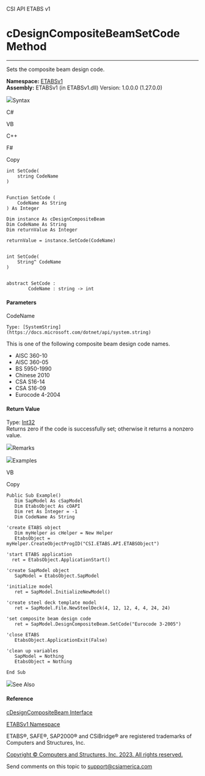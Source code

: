 ﻿

CSI API ETABS v1

# cDesignCompositeBeamSetCode Method  
  
---  
  
Sets the composite beam design code.

**Namespace:** [ETABSv1](2780f1b8-2033-5289-2298-1cdb2a7508d9.htm)  
**Assembly:** ETABSv1 (in ETABSv1.dll) Version: 1.0.0.0 (1.27.0.0)

![](../icons/SectionExpanded.png)Syntax

C#

VB

C++

F#

Copy

    
    
    int SetCode(
    	string CodeName
    )
    
    
    Function SetCode ( 
    	CodeName As String
    ) As Integer
    
    Dim instance As cDesignCompositeBeam
    Dim CodeName As String
    Dim returnValue As Integer
    
    returnValue = instance.SetCode(CodeName)
    
    
    int SetCode(
    	String^ CodeName
    )
    
    
    abstract SetCode : 
            CodeName : string -> int 
    

#### Parameters

CodeName

    Type: [SystemString](https://docs.microsoft.com/dotnet/api/system.string)  
This is one of the following composite beam design code names.

  * AISC 360-10
  * AISC 360-05
  * BS 5950-1990
  * Chinese 2010
  * CSA S16-14
  * CSA S16-09
  * Eurocode 4-2004

#### Return Value

Type: [Int32](https://docs.microsoft.com/dotnet/api/system.int32)  
Returns zero if the code is successfully set; otherwise it returns a nonzero
value.

![](../icons/SectionExpanded.png)Remarks

![](../icons/SectionExpanded.png)Examples

VB

Copy

    
    
    Public Sub Example()
       Dim SapModel As cSapModel
       Dim EtabsObject As cOAPI
       Dim ret As Integer = -1
       Dim CodeName As String
    
    'create ETABS object
       Dim myHelper as cHelper = New Helper
       EtabsObject = myHelper.CreateObjectProgID("CSI.ETABS.API.ETABSObject")
    
    'start ETABS application
      ret = EtabsObject.ApplicationStart()
    
    'create SapModel object
       SapModel = EtabsObject.SapModel
    
    'initialize model
       ret = SapModel.InitializeNewModel()
    
    'create steel deck template model
       ret = SapModel.File.NewSteelDeck(4, 12, 12, 4, 4, 24, 24)
    
    'set composite beam design code
       ret = SapModel.DesignCompositeBeam.SetCode("Eurocode 3-2005")
    
    'close ETABS
       EtabsObject.ApplicationExit(False)
    
    'clean up variables
       SapModel = Nothing
       EtabsObject = Nothing
    
    End Sub

![](../icons/SectionExpanded.png)See Also

#### Reference

[cDesignCompositeBeam Interface](b5d7edc6-6cac-7fe1-0aa5-b0243db20044.htm)

[ETABSv1 Namespace](2780f1b8-2033-5289-2298-1cdb2a7508d9.htm)

ETABS®, SAFE®, SAP2000® and CSiBridge® are registered trademarks of Computers
and Structures, Inc.  

[Copyright © Computers and Structures, Inc. 2023. All rights
reserved.](http://www.csiamerica.com)

Send comments on this topic to
[support@csiamerica.com](mailto:support%40csiamerica.com?Subject=CSI%20API%20ETABS%20v1)

